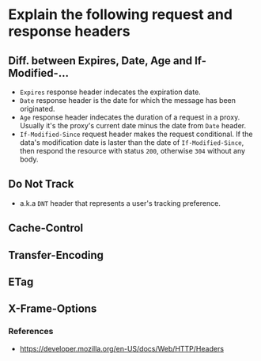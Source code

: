 # Explain the following request and response headers

## Diff. between Expires, Date, Age and If-Modified-...
 - `Expires` response header indecates the expiration date.
 - `Date` response header is the date for which the message has been originated.
 - `Age` response header indecates the duration of a request in a proxy. Usually it's the proxy's current date minus the date from `Date` header.
 - `If-Modified-Since` request header makes the request conditional. If the data's modification date is laster than the date of `If-Modified-Since`, then respond the resource with status `200`, otherwise `304` without any body.

## Do Not Track
 - a.k.a `DNT` header that represents a user's tracking preference.

## Cache-Control

## Transfer-Encoding

## ETag

## X-Frame-Options

### References
 - https://developer.mozilla.org/en-US/docs/Web/HTTP/Headers
